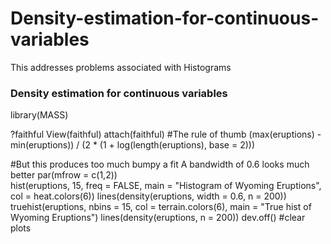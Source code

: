 # Density-estimation-for-continuous-variables
This addresses problems associated with Histograms 
### Density estimation for continuous variables ###

library(MASS)

?faithful
View(faithful)
attach(faithful)
#The rule of thumb
(max(eruptions) - min(eruptions)) / (2 * (1 + log(length(eruptions), base = 2)))

#But this produces too much bumpy a fit A bandwidth of 0.6 looks much better
par(mfrow = c(1,2))            
hist(eruptions, 15, freq = FALSE, main = "Histogram of Wyoming Eruptions", col = heat.colors(6))
lines(density(eruptions, width = 0.6, n = 200))
truehist(eruptions, nbins = 15, col = terrain.colors(6), main = "True hist of Wyoming Eruptions")
lines(density(eruptions, n = 200))
dev.off() #clear plots 
